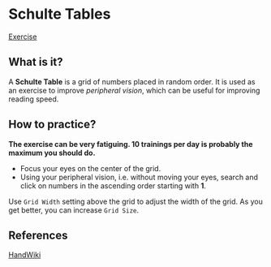 # Schulte Tables

[Exercise](https://cup0fcoffee.github.io/schulte-tables/)


## What is it?

A **Schulte Table** is a grid of numbers placed in random order. It is used as
an exercise to improve *peripheral vision*, which can be useful for improving
reading speed.


## How to practice?

**The exercise can be very fatiguing. 10 trainings per day is probably the
maximum you should do.**

* Focus your eyes on the center of the grid.
* Using your peripheral vision, i.e. without moving your eyes, search and click
    on numbers in the ascending order starting with **1**.

Use `Grid Width` setting above the grid to adjust the width of the grid.
As you get better, you can increase `Grid Size`.


## References

[HandWiki](https://handwiki.org/wiki/Schulte_table)
